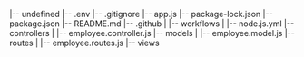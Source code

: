 |-- undefined
    |-- .env
    |-- .gitignore
    |-- app.js
    |-- package-lock.json
    |-- package.json
    |-- README.md
    |-- .github
    |   |-- workflows
    |       |-- node.js.yml
    |-- controllers
    |   |-- employee.controller.js
    |-- models
    |   |-- employee.model.js
    |-- routes
    |   |-- employee.routes.js
    |-- views
